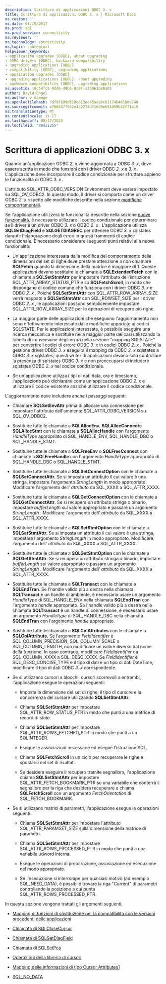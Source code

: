 ```yaml
---
description: Scrittura di applicazioni ODBC 3. x
title: Scrittura di applicazioni ODBC 3. x | Microsoft Docs
ms.custom: ''
ms.date: 01/19/2017
ms.prod: sql
ms.prod_service: connectivity
ms.reviewer: ''
ms.technology: connectivity
ms.topic: conceptual
helpviewer_keywords:
- application upgrades [ODBC], about upgrading
- ODBC drivers [ODBC], backward compatibility
- upgrading applications [ODBC]
- compatibility [ODBC], upgrading applications
- application upgrades [ODBC]
- upgrading applications [ODBC], about upgrading
- backward compatibility [ODBC], upgrading applications
ms.assetid: 19c54fc5-9dd6-49b6-8c9f-a38961b40a65
author: David-Engel
ms.author: v-daenge
ms.openlocfilehash: 7df97b99df10e613ee45aaa3c01174b46160e740
ms.sourcegitcommit: e700497f962e4c2274df16d9e651059b42ff1a10
ms.translationtype: MT
ms.contentlocale: it-IT
ms.lasthandoff: 08/17/2020
ms.locfileid: "88421355"
---
```

# <a name="writing-odbc-3x-applications"></a>Scrittura di applicazioni ODBC 3. x
Quando un'applicazione ODBC *2. x* viene aggiornata a ODBC *3. x*, deve essere scritta in modo che funzioni con i driver ODBC *2. x* e *3. x* . L'applicazione deve incorporare il codice condizionale per sfruttare appieno le funzionalità di ODBC *3. x* .  
  
 L'attributo SQL_ATTR_ODBC_VERSION Environment deve essere impostato su SQL_OV_ODBC2. In questo modo, il driver si comporta come un driver ODBC *2. x* rispetto alle modifiche descritte nella sezione [modifiche comportamentali](../../../odbc/reference/develop-app/behavioral-changes.md).  
  
 Se l'applicazione utilizzerà le funzionalità descritte nella sezione [nuove funzionalità](../../../odbc/reference/develop-app/new-features.md), è necessario utilizzare il codice condizionale per determinare se il driver è un driver ODBC *3. x* o ODBC *2. x* . L'applicazione utilizza **SQLGetDiagField** e **SQLGETDIAGREC** per ottenere ODBC *3. x* sqlstates durante l'elaborazione degli errori in questi frammenti di codice condizionale. È necessario considerare i seguenti punti relativi alla nuova funzionalità:  
  
-   Un'applicazione interessata dalla modifica del comportamento delle dimensioni del set di righe deve prestare attenzione a non chiamare **SQLFetch** quando la dimensione della matrice è maggiore di 1. Queste applicazioni devono sostituire le chiamate a **SQLExtendedFetch** con le chiamate a **SQLSetStmtAttr** per impostare l'attributo dell'istruzione SQL_ATTR_ARRAY_STATUS_PTR e su **SQLFetchScroll**, in modo che dispongano di codice comune che funziona con i driver ODBC *3. x* e ODBC *2. x* . Poiché **SQLSetStmtAttr** con SQL_ATTR_ROW_ARRAY_SIZE verrà mappato a **SQLSetStmtAttr** con SQL_ROWSET_SIZE per i driver ODBC *2. x* , le applicazioni possono semplicemente impostare SQL_ATTR_ROW_ARRAY_SIZE per le operazioni di recupero più righe.  
  
-   La maggior parte delle applicazioni che eseguono l'aggiornamento non sono effettivamente interessate dalle modifiche apportate ai codici SQLSTATE. Per le applicazioni interessate, è possibile eseguire una ricerca meccanica e sostituire nella maggior parte dei casi utilizzando la tabella di conversione degli errori nella sezione "mapping SQLSTATE" per convertire i codici di errore ODBC *3. x* in codici ODBC *2. x* . Poiché la gestione driver ODBC *3. x* eseguirà il mapping da ODBC *2. x* sqlstates a ODBC *3. x* sqlstates, questi writer di applicazioni devono solo controllare la presenza di sqlstates ODBC *3. x* e non preoccuparsi di includere sqlstates ODBC *2. x* nel codice condizionale.  
  
-   Se un'applicazione utilizza i tipi di dati data, ora e timestamp, l'applicazione può dichiararsi come un'applicazione ODBC *2. x* e utilizzare il codice esistente anziché utilizzare il codice condizionale.  
  
 L'aggiornamento deve includere anche i passaggi seguenti:  
  
-   Chiamare **SQLSetEnvAttr** prima di allocare una connessione per impostare l'attributo dell'ambiente SQL_ATTR_ODBC_VERSION su SQL_OV_ODBC2.  
  
-   Sostituire tutte le chiamate a **SQLAllocEnv**, **SQLAllocConnect**o **SQLAllocStmt** con le chiamate a **SQLAllocHandle** con l'argomento *HandleType* appropriato di SQL_HANDLE_ENV, SQL_HANDLE_DBC o SQL_HANDLE_STMT.  
  
-   Sostituire tutte le chiamate a **SQLFreeEnv** o **SQLFreeConnect** con chiamate a **SQLFreeHandle** con l'argomento *HandleType* appropriato di SQL_HANDLE_DBC o SQL_HANDLE_STMT.  
  
-   Sostituire tutte le chiamate a **SQLSetConnectOption** con le chiamate a **SQLSetConnectAttr**. Se si imposta un attributo il cui valore è una stringa, impostare l'argomento *StringLength* in modo appropriato. Modificare l'argomento dell' *attributo* da SQL_XXXX a SQL_ATTR_XXXX.  
  
-   Sostituire tutte le chiamate a **SQLGetConnectOption** con le chiamate a **SQLGetConnectAttr**. Se si recupera un attributo stringa o binario, impostare *bufferLength* sul valore appropriato e passare un argomento *StringLength* . Modificare l'argomento dell' *attributo* da SQL_XXXX a SQL_ATTR_XXXX.  
  
-   Sostituire tutte le chiamate a **SQLSetStmtOption** con le chiamate a **SQLSetStmtAttr**. Se si imposta un attributo il cui valore è una stringa, impostare l'argomento *StringLength* in modo appropriato. Modificare l'argomento dell' *attributo* da SQL_XXXX a SQL_ATTR_XXXX.  
  
-   Sostituire tutte le chiamate a **SQLGetStmtOption** con le chiamate a **SQLGetStmtAttr**. Se si recupera un attributo stringa o binario, impostare *bufferLength* sul valore appropriato e passare un argomento *StringLength* . Modificare l'argomento dell' *attributo* da SQL_XXXX a SQL_ATTR_XXXX.  
  
-   Sostituire tutte le chiamate a **SQLTransact** con le chiamate a **SQLEndTran**. Se l'handle valido più a destra nella chiamata **SQLTransact** è un handle di ambiente, è necessario usare un argomento *HandleType* di SQL_HANDLE_ENV nella chiamata **SQLEndTran** con l'argomento *handle* appropriato. Se l'handle valido più a destra nella chiamata **SQLTransact** è un handle di connessione, è necessario usare un argomento *HandleType* di SQL_HANDLE_DBC nella chiamata **SQLEndTran** con l'argomento *handle* appropriato.  
  
-   Sostituire tutte le chiamate a **SQLColAttributes** con le chiamate a **SQLColAttribute**. Se l'argomento *FieldIdentifier* è SQL_COLUMN_PRECISION, SQL_COLUMN_SCALE o SQL_COLUMN_LENGTH, non modificare un valore diverso dal nome della funzione. In caso contrario, modificare *FieldIdentifier* da SQL_COLUMN_XXXX a SQL_DESC_XXXX. Se *FieldIdentifier* è SQL_DESC_CONCISE_TYPE e il tipo di dati è un tipo di dati DateTime, modificare il tipo di dati ODBC *3. x* corrispondente.  
  
-   Se si utilizzano cursori a blocchi, cursori scorrevoli o entrambi, l'applicazione esegue le operazioni seguenti:  
  
    -   Imposta la dimensione del set di righe, il tipo di cursore e la concorrenza del cursore utilizzando **SQLSetStmtAttr**.  
  
    -   Chiama **SQLSetStmtAttr** per impostare SQL_ATTR_ROW_STATUS_PTR in modo che punti a una matrice di record di stato.  
  
    -   Chiama **SQLSetStmtAttr** per impostare SQL_ATTR_ROWS_FETCHED_PTR in modo che punti a un SQLINTEGER.  
  
    -   Esegue le associazioni necessarie ed esegue l'istruzione SQL.  
  
    -   Chiama **SQLFetchScroll** in un ciclo per recuperare le righe e spostarsi nel set di risultati.  
  
    -   Se desidera eseguire il recupero tramite segnalibro, l'applicazione chiama **SQLSetStmtAttr** per impostare SQL_ATTR_FETCH_BOOKMARK_PTR su una variabile che conterrà il segnalibro per la riga che desidera recuperare e chiama **SQLFetchScroll** con un argomento *FetchOrientation* di SQL_FETCH_BOOKMARK.  
  
-   Se si utilizzano matrici di parametri, l'applicazione esegue le operazioni seguenti:  
  
    -   Chiama **SQLSetStmtAttr** per impostare l'attributo SQL_ATTR_PARAMSET_SIZE sulla dimensione della matrice di parametri.  
  
    -   Chiama **SQLSetStmtAttr** per impostare SQL_ATTR_ROWS_PROCESSED_PTR in modo che punti a una variabile udword interna.  
  
    -   Esegue le operazioni di preparazione, associazione ed esecuzione nel modo appropriato.  
  
    -   Se l'esecuzione si interrompe per qualsiasi motivo (ad esempio SQL_NEED_DATA), è possibile trovare la riga "Current" di parametri controllando la posizione a cui punta SQL_ATTR_ROWS_PROCESSED_PTR.  
  
 In questa sezione vengono trattati gli argomenti seguenti.  
  
-   [Mapping di funzioni di sostituzione per la compatibilità con le versioni precedenti delle applicazioni](../../../odbc/reference/develop-app/mapping-replacement-functions-for-backward-compatibility-of-applications.md)  
  
-   [Chiamata di SQLCloseCursor](../../../odbc/reference/develop-app/calling-sqlclosecursor.md)  
  
-   [Chiamata di SQLGetDiagField](../../../odbc/reference/develop-app/calling-sqlgetdiagfield.md)  
  
-   [Chiamata di SQLSetPos](../../../odbc/reference/develop-app/calling-sqlsetpos.md)  
  
-   [Operazioni della libreria di cursori](../../../odbc/reference/develop-app/cursor-library-operations.md)  
  
-   [Mapping delle informazioni di tipo Cursor Attributes1](../../../odbc/reference/develop-app/mapping-the-cursor-attributes1-information-types.md)  
  
-   [SQL_NO_DATA](../../../odbc/reference/develop-app/sql-no-data.md)
